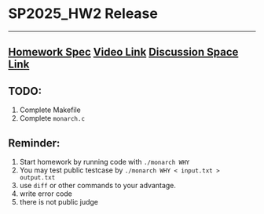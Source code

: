 # SP2025_HW2 Release
---

**[Homework Spec](https://hackmd.io/@YuHsunWang/rySAuYYolg)**
**[Video Link](https://youtu.be/zSfsWa2b2Go)**
**[Discussion Space Link](https://github.com/NTU-SP/SP2025_HW2_release/discussions/categories/q-a)**
--

## TODO:
1. Complete Makefile
2. Complete `monarch.c`

## Reminder:
1. Start homework by running code with `./monarch WHY`
2. You may test public testcase by `./monarch WHY < input.txt > output.txt`
3. use `diff` or other commands to your advantage.
4. write error code
5. there is not public judge
